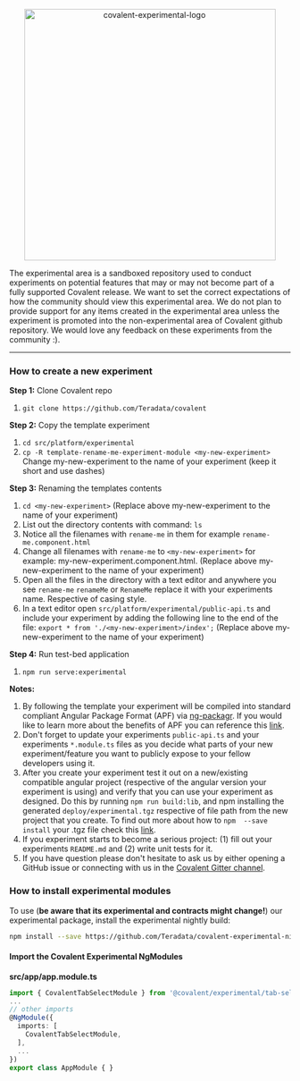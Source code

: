
<p align="center">
  <img src="https://user-images.githubusercontent.com/24550592/41626750-1c5e3278-73d2-11e8-9725-7e6b41a773da.png" alt="covalent-experimental-logo" width="450px"/>
</p>

The experimental area is a sandboxed repository used to conduct experiments on potential features that may or may not become part of a fully supported Covalent release. We want to set the correct expectations of how the community should view this experimental area. We do not plan to provide support for any items created in the experimental area unless the experiment is promoted into the non-experimental area of Covalent github repository. We would love any feedback on these experiments from the community :).
___

### How to create a new experiment

**Step 1:** Clone Covalent repo

1. `git clone https://github.com/Teradata/covalent`

**Step 2:** Copy the template experiment
1. `cd src/platform/experimental`
2. `cp -R template-rename-me-experiment-module <my-new-experiment>` Change my-new-experiment to the name of your experiment (keep it short and use dashes)

**Step 3:** Renaming the templates contents
1. `cd <my-new-experiment>` (Replace above my-new-experiment to the name of your experiment)
2. List out the directory contents with command: `ls`
3. Notice all the filenames with `rename-me` in them for example `rename-me.component.html`
4. Change all filenames with `rename-me` to `<my-new-experiment>` for example: my-new-experiment.component.html. (Replace above my-new-experiment to the name of your experiment)
5. Open all the files in the directory with a text editor and anywhere you see `rename-me` `renameMe` or `RenameMe` replace it with your experiments name. Respective of casing style.
6. In a text editor open `src/platform/experimental/public-api.ts` and include your experiment by adding the following line to the end of the file: `export * from './<my-new-experiment>/index';` (Replace above my-new-experiment to the name of your experiment)

**Step 4:** Run test-bed application

1. `npm run serve:experimental`

**Notes:** 
1. By following the template your experiment will be compiled into standard compliant Angular Package Format (APF) via [ng-packagr](https://github.com/dherges/ng-packagr). If you would like to learn more about the benefits of APF you can reference this [link](https://docs.google.com/document/d/1CZC2rcpxffTDfRDs6p1cfbmKNLA6x5O-NtkJglDaBVs/edit).
2. Don't forget to update your experiments `public-api.ts` and your experiments `*.module.ts` files as you decide what parts of your new experiment/feature you want to publicly expose to your fellow developers using it.
3. After you create your experiment test it out on a new/existing compatible angular project (respective of the angular version your experiment is using) and verify that you can use your experiment as designed. Do this by running `npm run build:lib`, and npm installing the generated `deploy/experimental.tgz` respective of file path from the new project that you create. To find out more about how to `npm  --save install` your .tgz file check this [link](https://docs.npmjs.com/cli/install).
4. If you experiment starts to become a serious project: (1) fill out your experiments `README.md` and (2) write unit tests for it.
5. If you have question please don't hesitate to ask us by either opening a GitHub issue or connecting with us in the [Covalent Gitter channel](https://gitter.im/Teradata/covalent).


### How to install experimental modules

To use (__be aware that its experimental and contracts might change!__) our experimental package, install the experimental nightly build:

```bash
npm install --save https://github.com/Teradata/covalent-experimental-nightly.git
```

#### Import the Covalent Experimental NgModules
  
**src/app/app.module.ts**
```ts
import { CovalentTabSelectModule } from '@covalent/experimental/tab-select';
...
// other imports 
@NgModule({
  imports: [
    CovalentTabSelectModule,
  ],
  ...
})
export class AppModule { }
```